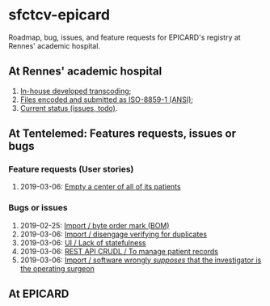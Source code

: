 # sfctcv-epicard

Roadmap, bug, issues, and feature requests for EPICARD's registry at Rennes'
academic hospital. 

## At Rennes' academic hospital

1. [In-house developed transcoding](chu-rennes/transcoding/README.md); 
2. [Files encoded and submitted as ISO-8859-1 (ANSI)](chu-rennes/encoding/README.md);
3. [Current status (issues, todo)](chu-rennes/roadmap/README.md).

## At Tentelemed: Features requests, issues or bugs

### Feature requests (User stories)
1. 2019-03-06: [Empty a center of all of its patients](tentelemed/user-stories/empty-center-patients/index.md) 

### Bugs or issues
1. 2019-02-25: [Import / byte order mark (BOM)](tentelemed/issues/bom-in-files)
2. 2019-03-06: [Import / disengage verifying for duplicates](tentelemed/issues/disengage-verifying-for-duplicates/index.md)
3. 2019-03-06: [UI / Lack of statefulness](tentelemed/issues/lack-of-statefulness-of-ui/index.md)
4. 2019-03-06: [REST API CRUDL / To manage patient records](tentelemed/issues/no-rest-api-crudl-per-patient-record/index.md)
5. 2019-03-06: [Import / software wrongly *supposes* that the investigator is the operating surgeon](tentelemed/issues/investigator-is-not-operating-surgeon/index.md) 

## At EPICARD

